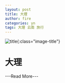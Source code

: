 ```yaml
---
layout: post
title: 大理
author: fire
categories: yn 
tags: 大理 云南 旅行
---
```


![title](http://image.sideproject.cn/title/title_109.jpg){:class="image-title"}

大理
===

---Read More---
